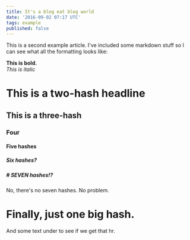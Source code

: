 ```yaml
---
title: It's a blog eat blog world
date: '2016-09-02 07:17 UTC'
tags: example
published: false
---
```


This is a second example article. I've included some markdown stuff so I can see what all the formatting looks like:

**This is bold.**<br>
_This is italic_

# This is a two-hash headline

## This is a three-hash

### Four

#### Five hashes

##### Six hashes?

##### # SEVEN hashes!?

No, there's no seven hashes. No problem.

# Finally, just one big hash.

And some text under to see if we get that hr.
